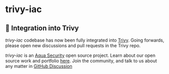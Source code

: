 # trivy-iac

## 📣 Integration into Trivy
_trivy-iac_ codebase has now been fully integrated into [Trivy](https://github.com/aquasecurity/trivy). Going forwards, please open new discussions and pull requests in the Trivy repo.

_trivy-iac_ is an [Aqua Security](https://aquasec.com) open source project.
Learn about our open source work and portfolio [here](https://www.aquasec.com/products/open-source-projects/).
Join the community, and talk to us about any matter in [GitHub Discussion](https://github.com/aquasecurity/trivy/discussions)
